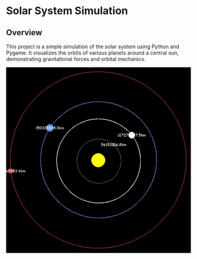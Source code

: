 # Solar System Simulation

## Overview

This project is a simple simulation of the solar system using Python and Pygame. It visualizes the orbits of various planets around a central sun, demonstrating gravitational forces and orbital mechanics.

![](solar_screenshot.JPG)
